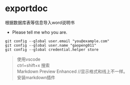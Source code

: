 # exportdoc
根据数据库表等信息导入word说明书  

* Please tell me who you are.
```git
git config --global user.email "you@example.com"  
git config --global user.name "gaopeng011"   
git config --global credential.helper store
```
> 使用vscode  
ctrl+shift+x 搜索  
Markdown Preview Enhanced  //显示格式和线上不一样。  
安装markdown插件

